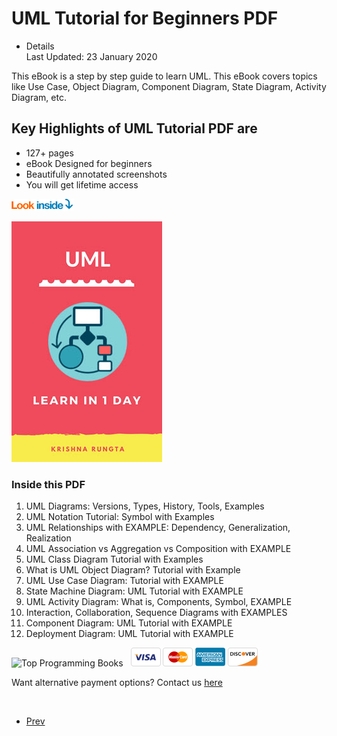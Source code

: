 <div class="item-page" itemscope="" itemtype="https://schema.org/Article">

<div class="page-header">

# UML Tutorial for Beginners PDF

</div>

  - Details  
    <span class="icon-calendar" aria-hidden="true"></span> Last Updated:
    23 January 2020

<div itemprop="articleBody">

This eBook is a step by step guide to learn UML. This eBook covers
topics like Use Case, Object Diagram, Component Diagram, State Diagram,
Activity Diagram, etc.

## Key Highlights of UML Tutorial PDF are

  - 127+ pages
  - eBook Designed for beginners
  - Beautifully annotated screenshots
  - You will get lifetime access

[![](./images/f48a6109914092c2ebd60c056c9ba4effb7de9d6.png)](/pdf/uml_preview.pdf)

[![](./images/b7ee0ac8ca04614117ee1df04b8865f0a2ad1427.jpg)](/pdf/uml_preview.pdf)

### Inside this PDF

1.  UML Diagrams: Versions, Types, History, Tools, Examples
2.  UML Notation Tutorial: Symbol with Examples
3.  UML Relationships with EXAMPLE: Dependency, Generalization,
    Realization
4.  UML Association vs Aggregation vs Composition with EXAMPLE
5.  UML Class Diagram Tutorial with Examples
6.  What is UML Object Diagram? Tutorial with Example
7.  UML Use Case Diagram: Tutorial with EXAMPLE
8.  State Machine Diagram: UML Tutorial with EXAMPLE
9.  UML Activity Diagram: What is, Components, Symbol, EXAMPLE
10. Interaction, Collaboration, Sequence Diagrams with EXAMPLES
11. Component Diagram: UML Tutorial with EXAMPLE
12. Deployment Diagram: UML Tutorial with EXAMPLE

![Top Programming
Books](./images/d69d2d1bf117e6f5fe9db61a28efbe9bbd074fb8.png
"Top Programming Books")  
![](./images/86a0b82fb08f2fb6aa54e8fdb81811a4fd3a42c2.png)
![](./images/73ba1ad5a2a2ada340dbf58e124ff91aa939a50c.png)
![](./images/fb9aa63c579c426ddcf53620304578a5c3a0c4aa.png)
![](./images/5e2d075234bd00c3d7e6abbde75c1ee33621b573.png)

<div class="g-grid">

<div class="g-block size-50 box4">

<div id="custom-6496-particle" class="g-content g-particle" style="padding-right: 0px;text-align: right;">

</div>

</div>

</div>

</div>

</div>

<div class="g-block size-50 box4">

<div id="custom-3872-particle" class="g-content g-particle">

<span class="thrivecart-button"><span class="image"></span></span>

</div>

</div>

<div class="moduletable">

<div class="custom">

</div>

</div>

Want alternative payment options? Contact us
[here](javascript:void\(%20window.open\(%20'https://form.jotform.me/81911628533458',%20'blank',%20'scrollbars=yes,%20toolbar=no,%20width=700,%20height=500'%20\)%20\)%20)

 

  - [<span class="icon-chevron-left" aria-hidden="true"></span>
    <span aria-hidden="true">Prev</span>](/best-uml-tools.html "BEST 28 UML Tools in 2020")
